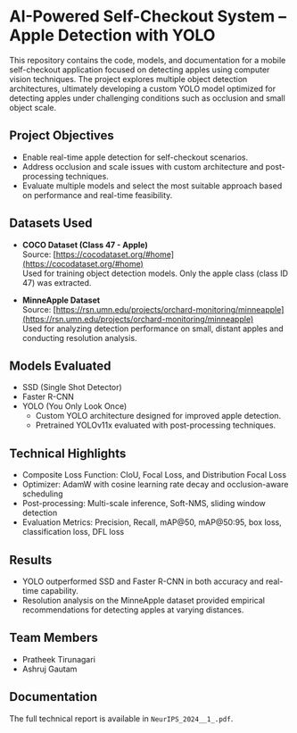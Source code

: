 # AI-Powered Self-Checkout System – Apple Detection with YOLO

This repository contains the code, models, and documentation for a mobile self-checkout application focused on detecting apples using computer vision techniques. The project explores multiple object detection architectures, ultimately developing a custom YOLO model optimized for detecting apples under challenging conditions such as occlusion and small object scale.

## Project Objectives

- Enable real-time apple detection for self-checkout scenarios.
- Address occlusion and scale issues with custom architecture and post-processing techniques.
- Evaluate multiple models and select the most suitable approach based on performance and real-time feasibility.

## Datasets Used

- **COCO Dataset (Class 47 - Apple)**  
  Source: [https://cocodataset.org/#home](https://cocodataset.org/#home)  
  Used for training object detection models. Only the apple class (class ID 47) was extracted.

- **MinneApple Dataset**  
  Source: [https://rsn.umn.edu/projects/orchard-monitoring/minneapple](https://rsn.umn.edu/projects/orchard-monitoring/minneapple)  
  Used for analyzing detection performance on small, distant apples and conducting resolution analysis.

## Models Evaluated

- SSD (Single Shot Detector)
- Faster R-CNN
- YOLO (You Only Look Once)
  - Custom YOLO architecture designed for improved apple detection.
  - Pretrained YOLOv11x evaluated with post-processing techniques.

## Technical Highlights

- Composite Loss Function: CIoU, Focal Loss, and Distribution Focal Loss
- Optimizer: AdamW with cosine learning rate decay and occlusion-aware scheduling
- Post-processing: Multi-scale inference, Soft-NMS, sliding window detection
- Evaluation Metrics: Precision, Recall, mAP@50, mAP@50:95, box loss, classification loss, DFL loss

## Results

- YOLO outperformed SSD and Faster R-CNN in both accuracy and real-time capability.
- Resolution analysis on the MinneApple dataset provided empirical recommendations for detecting apples at varying distances.

## Team Members

- Pratheek Tirunagari
- Ashruj Gautam

## Documentation

The full technical report is available in `NeurIPS_2024__1_.pdf`.
